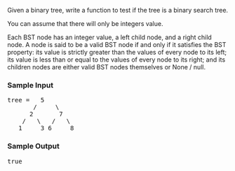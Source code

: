 <div class="html">
<p>
    Given a binary tree, write a function to test if the tree is a binary search
    tree.
</p>
<p>You can assume that there will only be integers value.</p>
<p>
  Each <span>BST</span> node has an integer <span>value</span>, a
  <span>left</span> child node, and a <span>right</span> child node. A node is
  said to be a valid <span>BST</span> node if and only if it satisfies the BST
  property: its <span>value</span> is strictly greater than the values of every
  node to its left; its <span>value</span> is less than or equal to the values
  of every node to its right; and its children nodes are either valid
  <span>BST</span> nodes themselves or <span>None</span> / <span>null</span>.
</p>
<h3>Sample Input</h3>
<pre><span class="CodeEditor-promptParameter">tree</span> =   5
       /     \
      2       7
    /   \   /   \
   1     3 6     8
</pre>
<h3>Sample Output</h3>
<pre>true</pre>
</div>